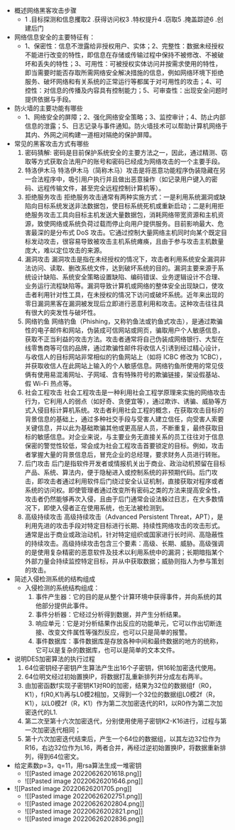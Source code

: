 - 概述网络黑客攻击步骤
	- 1 .目标探测和信息攫取2 .获得访问权3 .特权提升4 .窃取5 .掩盖踪迹6 .创建后门
- 网络信息安全的主要特征有：
	- 1、保密性：信息不泄露给非授权用户、实体；2、完整性：数据未经授权不能进行改变的特性，即信息在存储或传输过程中保持不被修改、不被破坏和丢失的特性；3、可用性：可被授权实体访问并按需求使用的特性，即当需要时能否存取所需网络安全解决措施的信息，例如网络环境下拒绝服务、破坏网络和有关系统的正常运行等都属于对可用性的攻击；4、可控性：对信息的传播及内容具有控制能力；5、可审查性：出现安全问题时提供依据与手段。
- 防火墙的主要功能有哪些
	- 1、网络安全的屏障；2、强化网络安全策略；3、监控审计；4、防止内部信息的泄露；5、日志记录与事件通知。防火墙技术可以帮助计算机网络于其内、外网之间构建一道相对隔绝的保护屏障。
- 常见的黑客攻击方式有哪些
	1. 密码猜解:
		密码是目前保护系统安全的主要方法之一，因此，通过精测、窃取等方式获取合法用户的账号和密码已经成为网络攻击的一个主要手段。
	2. 特洛伊木马
		特洛伊木马（简称木马）攻击是将恶意功能程序伪装隐藏在另一合法程序中，吸引用户执行并且做出恶意操作（如记录用户键入的密码、远程传输文件，甚至完全远程控制计算机等）。
	3. 拒绝服务攻击
		拒绝服务攻击通常有两种实施方式：一是利用系统漏洞或缺陷向目标系统发送非法数据包，使目标系统死机或重新启动；二是利用拒绝服务攻击工具向目标主机发送大量数据包，消耗网络带宽资源和主机资源，致使网络或系统负荷过载而停止向用户提供服务。目前影响最大、危害最深的是分布式 DoS 攻击。它通过控制大量网络主机同时向某个既定目标发动攻击，很容易导致被攻击主机系统瘫痪，且由于参与攻击主机数量庞大，难以定位攻击的来源。
	4. 漏洞攻击
		漏洞攻击是指在未经授权的情况下，攻击者利用系统安全漏洞非法访问、读取、删改系统文件，达到破坏系统的目的。漏洞主要来源于系统设计缺陷、系统安全策略设置缺陷、编码错误、业务逻辑设计不合理、业务运行流程缺陷等。漏洞导致计算机或网络的整体安全出现缺口，使攻击者利用针对性工具，在未授权的情况下访问或破坏系统。近年来出现的零日漏洞黑客在漏洞被发现后立即进行恶意利用和攻击。这种攻击往往具有很大的突发性与破坏性。
	5. 网络钓鱼
		网络钓鱼（Phishing，又称钓鱼法或钓鱼式攻击），是通过欺骗性的电子邮件和网站，伪装成可信网站或网页，骗取用户个人敏感信息，获取不正当利益的攻击方法。攻击者通常将自己伪装成网络银行、大型在线零售商等可信的品牌，通过欺骗性邮件将收信人引诱到经过精心设计，与收信人的目标网站非常相似的钓鱼网站上（如将 ICBC 修改为 1CBC），并获取收信人在此网站上输入的个人敏感信息。网络钓鱼所使用的常见伎俩有使用易混淆网址、子网域、含有特殊符号的欺骗链接，架设假基站、假 Wi-Fi 热点等。
	6. 社会工程攻击
		社会工程攻击是一种利用社会工程学原理来实施的网络攻击行为，它利用人的弱点（如好奇、贪便宜等），通过欺诈、诱骗、威胁等方式入侵目标计算机系统。攻击者利用社会工程的概念，在获取攻击目标的背景信息的基础上，通过多种社交手段与受害人建立信任，向受害人索要关键信息，并以此为基础欺骗其他或更高层人员，不断重复，最终获取目标的敏感信息。对企业来说，与主要业务无直接关系的员工往往对于信息保密的警觉性较低，常会成为社会工程攻击首要锁定的目标。例如，攻击者掌握大量的背景信息后，冒充企业的总经理，要求财务人员进行转账。
	7. 后门攻击
		后门是指软件开发者或情报机关出于商业、政治动机预留在目标产品、系统、算法内，便于隐秘进入或控制系统的非预期代码。后门攻击，即攻击者通过利用软件后门绕过安全认证机制，直接获取对程序或者系统的访问权。即使管理者通过改变所有密码之类的方法来提高安全性，攻击者仍然能够再次入侵，且由于后门通常会设法躲过日志，在大多数情况下，即使入侵者正在使用系统，也无法被检测到。
	8. 高级持续攻击
		高级持续攻击（Advanced Persistent Threat，APT），是利用先进的攻击手段对特定目标进行长期、持续性网络攻击的攻击形式。通常是出于商业或政治动机，针对特定组织或国家进行长时间、高隐蔽性的持续攻击。高级持续攻击包含三个要素：高级、长期、威胁。高级强调的是使用复杂精密的恶意软件及技术以利用系统中的漏洞；长期暗指某个外部力量会持续监控特定目标，并从中获取数据；威胁则指人为参与策划的攻击。
- 简述入侵检测系统的结构组成
	- 入侵检测的系统结构组成：
		1. 事件产生器：它的目的是从整个计算环境中获得事件，并向系统的其他部分提供此事件。
		2. 事件分析器：它经过分析得到数据，并产生分析结果。
		3. 响应单元：它是对分析结果作出反应的功能单元，它可以作出切断连接、改变文件属性等强烈反应，也可以只是简单的报警。
		4. 事件数据库：事件数据库是存放各种中间和最终数据的地方的统称，它可以是复杂的数据库，也可以是简单的文本文件。
- 说明DES加密算法的执行过程
	1. 64位密钥经子密钥产生算法产生出16个子密钥，供16轮加密迭代使用。
	2. 64位明文经过初始置换IP，将数据打乱重新排列并分成左右两半。
	3. 由加密函数f实现子密钥K1对R0的加密，结果为32位的数据组f（R0，K1），f(R0,K1)再与L0模2相加，又得到一个32位的数据组L0模2f（R，K1），以L0模2f（R，K1）作为第二次加密迭代的R1，以R0作为第二次加密迭代的L1.
	4. 第二次至第十六次加密迭代，分别使用使用子密钥K2-K16进行，过程与第一次加密迭代相同；
	5. 第十六次加密迭代结束后，产生一个64位的数据组，以其左边32位作为R16，右边32位作为L16，两者合并，再经过逆初始置换IP，将数据重新排列，得到64位密文。
- 给定素数p=3，q=11，用rsa算法生成一堆密钥
	- ![[Pasted image 20220626201618.png]]
	- ![[Pasted image 20220626201646.png]]
- ![[Pasted image 20220626201705.png]]
	- ![[Pasted image 20220626202751.png]]
	- ![[Pasted image 20220626202804.png]]
	- ![[Pasted image 20220626202821.png]]
	- ![[Pasted image 20220626202836.png]]